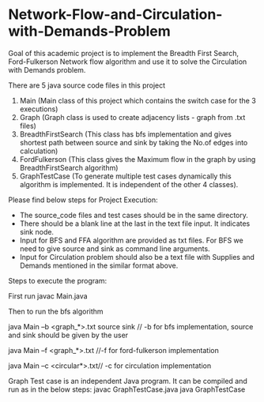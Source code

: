 # Network-Flow-and-Circulation-with-Demands-Problem
Goal of this academic project is to implement the Breadth First Search, Ford-Fulkerson Network flow algorithm and use it to solve the Circulation with Demands problem.


There are 5 java source code files in this project

1. Main (Main class of this project which  contains the switch case for the 3 executions)
2. Graph (Graph class is used to create adjacency lists - graph from .txt files)
3. BreadthFirstSearch (This class has bfs implementation and gives shortest path between source and sink by taking the No.of edges into calculation)
4. FordFulkerson (This class gives the Maximum flow in the graph by using BreadthFirstSearch algorithm)
5. GraphTestCase (To generate multiple test cases dynamically this algorithm is implemented. It is independent of the other 4 classes).

Please find below steps for Project Execution:

* The source_code files and test cases should be in the same directory.
* There should be a blank line at the last in the text file input. It indicates sink node.
* Input for BFS and FFA algorithm are provided as txt files. For BFS we need to give source and sink as command line arguments.
* Input for Circulation problem should also be a text file with Supplies and Demands mentioned in the similar format above.

Steps to execute the program: 

First run javac Main.java

Then to run the bfs algorithm

java Main –b <graph_*>.txt source sink // -b for bfs implementation, source and sink should be given by the user

java Main –f <graph_*>.txt //-f for ford-fulkerson implementation

java Main –c <circular*>.txt// -c for circulation implementation

Graph Test case is an independent Java program. It can be compiled and run as in the below steps:
javac GraphTestCase.java
java GraphTestCase
